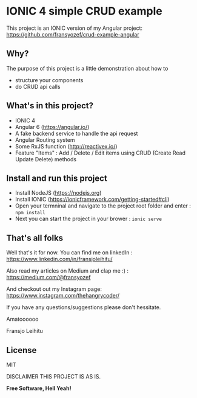 # IONIC 4 simple CRUD example
This project is an IONIC version of my Angular project: https://github.com/fransyozef/crud-example-angular


## Why?
The purpose of this project is a little demonstration about how to 
- structure your components
- do CRUD api calls



## What's in this project?
- IONIC 4
- Angular 6 (https://angular.io/)
- A fake backend service to handle the api request
- Angular Routing system
- Some RxJS function (http://reactivex.io/) 
- Feature "Items"   : Add / Delete / Edit items using CRUD (Create Read Update Delete) methods

## Install and run this project
- Install NodeJS (https://nodejs.org)
- Install IONIC (https://ionicframework.com/getting-started#cli)
- Open your termninal and navigate to the project root folder and enter :  ``` npm install ```
- Next you can start the project in your brower : ``` ionic serve ```

## That's all folks
Well that's it for now. You can find me on linkedIn : https://www.linkedin.com/in/fransjoleihitu/

Also read my articles on Medium and clap me :) : https://medium.com/@fransyozef

And checkout out my Instagram page: https://www.instagram.com/thehangrycoder/

If you have any questions/suggestions please don't hessitate.

Amatoooooo

Fransjo Leihitu


License
----

MIT

DISCLAIMER
THIS PROJECT IS AS IS.


**Free Software, Hell Yeah!**